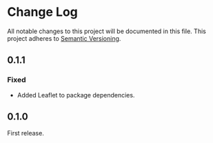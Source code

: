 # Change Log
All notable changes to this project will be documented in this file.
This project adheres to [Semantic Versioning](http://semver.org/).

## 0.1.1

### Fixed

* Added Leaflet to package dependencies.

## 0.1.0

First release.